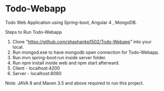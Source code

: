 # Todo-Webapp
Todo Web Application using Spring-boot, Angular 4 , MongoDB.


Steps to Run Todo-Webapp

1. Clone "https://github.com/shashankp1502/Todo-Webapp" into your local.
2. Run mongod.exe to have mongodb open connection for Todo-Webapp.
3. Run mvn spring-boot:run inside server folder.
4. Run npm install inside web and npm start afterward.
5. Client - localhost:4200 
6. Server - localhost:8080 


Note: JAVA 8 and Maven 3.5 and above required to run this project.
